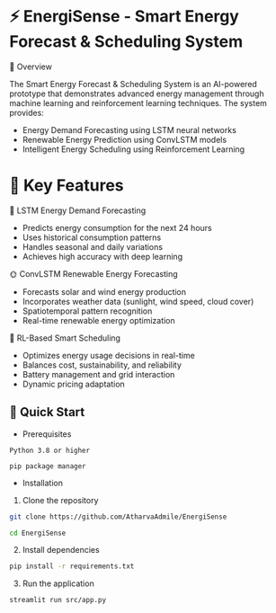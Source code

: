 # ⚡ EnergiSense - Smart Energy Forecast & Scheduling System
🌟 Overview

The Smart Energy Forecast & Scheduling System is an AI-powered prototype that demonstrates advanced energy management through machine learning and reinforcement learning techniques. The system provides:


- Energy Demand Forecasting using LSTM neural networks
- Renewable Energy Prediction using ConvLSTM models
- Intelligent Energy Scheduling using Reinforcement Learning

# 🎯 Key Features

🔋 LSTM Energy Demand Forecasting

- Predicts energy consumption for the next 24 hours
- Uses historical consumption patterns
- Handles seasonal and daily variations
- Achieves high accuracy with deep learning

🌞 ConvLSTM Renewable Energy Forecasting

- Forecasts solar and wind energy production
- Incorporates weather data (sunlight, wind speed, cloud cover)
- Spatiotemporal pattern recognition
- Real-time renewable energy optimization

🤖 RL-Based Smart Scheduling

- Optimizes energy usage decisions in real-time
- Balances cost, sustainability, and reliability
- Battery management and grid interaction
- Dynamic pricing adaptation

🚀 Quick Start
-
- Prerequisites

``` Python 3.8 or higher ```

``` pip package manager ```


- Installation

1. Clone the repository
```bash
git clone https://github.com/AtharvaAdmile/EnergiSense
```

```bash
cd EnergiSense
```
2. Install dependencies
```bash
pip install -r requirements.txt
```

3. Run the application
```bash
streamlit run src/app.py
```
